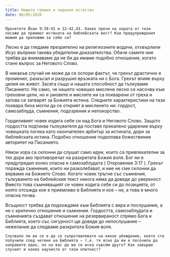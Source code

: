```yaml
---
title: Нашето грешно и паднало естество
date: 06/05/2020
---
```


`Прочетете Йоан 9:39-41 и 12:42,43. Какво пречи на хората от тези пасажи да приемат истината на библейската вест? Кои предупреждения можем да приложим за себе си?`

Лесно е да гледаме презрително на религиозните водачи, отхвърлили Исус въпреки такива убедителни доказателства. Обаче самите ние трябва да внимаваме да не би да имаме подобно отношение, когато стане въпрос за Неговото Слово.

В никакъв случай не може да се оспори фактът, че грехът драстично е променил, разкъсал и разрушил връзката ни с Бога. Грехът влияе върху целия ни живот. Засяга също и нашата способност да тълкуваме Писанието. Не само, че нашето човешко мислене лесно се насочва към греховни цели, но и умовете и мислите ни са покварени от греха и затова се затварят за Божията истина. Следните характеристики на тази поквара биха могли да се открият в мисленето ни: гордост, самозаблуда, съмнения, подозрения и непокорство.

Горделивият човек издига себе си над Бога и Неговото Слово. Защото гордостта подтиква тълкувателя да поставя прекалено ударение върху човешката логика като окончателен арбитър за истината, дори за библейската истина. Подобно отношение подкопава божествения авторитет на Писанието.

Някои хора са склонни да слушат само идеи, които са привлекателни за тях дори ако противоречат на разкритата Божия воля. Бог ни е предупредил колко опасна е самозаблудата ( Откровение 3:17 ). Грехът поражда съмнения, които ни разколебават, и ние не сме склонни да вярваме на Божието Слово. Когато човек тръгне със съмнения, тълкуването на библейския текст никога няма да доведе до увереност. Вместо това съмняващият се човек издига себе си до позицията, от която отсъжда кое е приемливо в Библията и кое – не, а това е много опасна почва.

Всъщност трябва да подхождаме към Библията с вяра и послушание, а не с критично отношение и съмнения. Гордостта, самозаблудата и съмненията създават отношение на резервираност спрямо Бога и Библията, което със сигурност ще доведе до непослушание – нежелание да следваме разкритата Божия воля.

`Случвало ли ви се е да се съпротивлявате на някое убеждение, което сте получили след четене на Библията – т.е. тя ясно да ви е посочила да направите едно, но на вас да ви се иска съвсем друго? Как завърши случаят и какво научихте от тази опитност?`